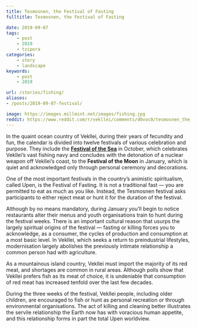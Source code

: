 ```yaml
---
title: Tesmosnen, the Festival of Fasting
fulltitle: Tesmosnen, the Festival of Fasting

date: 2019-09-07
tags:
    - post
    - 2019
    - tzipora
categories:
    - story
    - landscape
keywords:
    - post
    - 2019

url: /stories/fishing/
aliases:
- /posts/2019-09-07-festival/

image: https://images.millmint.net/images/fishing.jpg
reddit: https://www.reddit.com/r/vekllei/comments/d0voc0/tesmosnen_the_festival_of_fasting/
---
```


In the quaint ocean country of Vekllei, during their years of fecundity and fun, the calendar is divided into twelve festivals of various celebration and purpose. They include the [**Festival of the Sea**](/posts/2020-06-01-fission/) in October, which celebrates Vekllei’s vast fishing navy and concludes with the detonation of a nuclear weapon off Vekllei’s coast, to the **Festival of the Moon** in January, which is quiet and acknowledged only through personal ceremony and decorations.

One of the most important festivals in the country’s animistic spiritualism, called Upen, is the Festival of Fasting. It is not a traditional fast — you are permitted to eat as much as you like. Instead, the Tesmosnen festival asks participants to either reject meat or hunt it for the duration of the festival.

Although by no means mandatory, during January you’ll begin to notice restaurants alter their menus and youth organisations train to hunt during the festival weeks. There is an important cultural reason that usurps the largely spiritual origins of the festival — fasting or killing forces you to acknowledge, as a consumer, the cycles of production and consumption at a most basic level. In Vekllei, which seeks a return to preindustrial lifestyles, modernisation largely abolishes the previously intimate relationship a common person had with agriculture.

As a mountainous island country, Vekllei must import the majority of its red meat, and shortages are common in rural areas. Although polls show that Vekllei prefers fish as its meat of choice, it is undeniable that consumption of red meat has increased tenfold over the last few decades.

During the three weeks of the festival, Vekllei people, including older children, are encouraged to fish or hunt as personal recreation or through environmental organisations. The act of killing and cleaning better illustrates the servile relationship the Earth now has with voracious human appetite, and this relationship forms in part the total Upen worldview.
